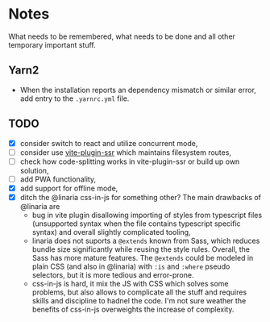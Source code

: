 # Notes

What needs to be remembered, what needs to be done and all other temporary important stuff.

## Yarn2

- When the installation reports an dependency mismatch or similar error, add entry to the `.yarnrc.yml` file.

## TODO

- [X] consider switch to react and utilize concurrent mode,
- [ ] consider use [vite-plugin-ssr](https://vite-plugin-ssr.com/filesystem-routing) which maintains filesystem routes,
- [ ] check how code-splitting works in vite-plugin-ssr or build up own solution,
- [ ] add PWA functionality,
- [X] add support for offline mode,
- [X] ditch the @linaria css-in-js for something other? The main drawbacks of @linaria are
  - bug in vite plugin disallowing importing of styles from typescript files (unsupported syntax when the file contains typescript specific syntax) and overall slightly complicated tooling,
  - linaria does not suports a `@extends` known from Sass, which reduces bundle size significantly while reusing the style rules. Overall, the Sass has more mature features. The `@extends` could be modeled in plain CSS (and also in @linaria) with `:is` and `:where` pseudo selectors, but it is more tedious and error-prone.
  - css-in-js is hard, it mix the JS with CSS which solves some problems, but also allows to complicate all the stuff and requires skills and discipline to hadnel the code. I'm not sure weather the benefits of css-in-js overweights the increase of complexity.
